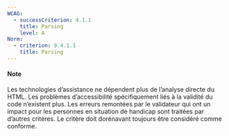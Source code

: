 ```yaml
---
WCAG:
  - successCriterion: 4.1.1
    title: Parsing
    level: A
Norm:
  - criterion: 9.4.1.1
    title: Parsing
---
```


#### Note 

Les technologies d’assistance ne dépendent plus de l’analyse directe du HTML. Les problèmes d’accessibilité spécifiquement liés à la validité du code n’existent plus. Les erreurs remontées par le validateur qui ont un impact pour les personnes en situation de handicap sont traitées par d’autres critères.
Le critère doit dorénavant toujours être considéré comme conforme.